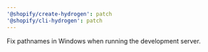 ```yaml
---
'@shopify/create-hydrogen': patch
'@shopify/cli-hydrogen': patch
---
```


Fix pathnames in Windows when running the development server.
